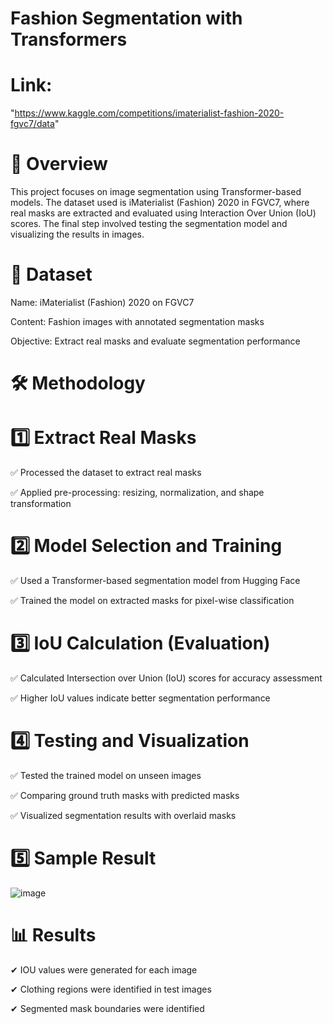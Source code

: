 # Fashion Segmentation with Transformers

# Link:
"https://www.kaggle.com/competitions/imaterialist-fashion-2020-fgvc7/data"

# 📝 Overview

This project focuses on image segmentation using Transformer-based models. The dataset used is iMaterialist (Fashion) 2020 in FGVC7, where real masks are extracted and evaluated using Interaction Over Union (IoU) scores. The final step involved testing the segmentation model and visualizing the results in images.

# 📂 Dataset

Name: iMaterialist (Fashion) 2020 on FGVC7

Content: Fashion images with annotated segmentation masks

Objective: Extract real masks and evaluate segmentation performance

# 🛠 Methodology

# 1️⃣ Extract Real Masks

✅ Processed the dataset to extract real masks

✅ Applied pre-processing: resizing, normalization, and shape transformation

# 2️⃣ Model Selection and Training

✅ Used a Transformer-based segmentation model from Hugging Face

✅ Trained the model on extracted masks for pixel-wise classification

# 3️⃣ IoU Calculation (Evaluation)

✅ Calculated Intersection over Union (IoU) scores for accuracy assessment

✅ Higher IoU values ​​indicate better segmentation performance

# 4️⃣ Testing and Visualization

✅ Tested the trained model on unseen images

✅ Comparing ground truth masks with predicted masks

✅ Visualized segmentation results with overlaid masks

# 5️⃣  Sample Result

![image](https://github.com/user-attachments/assets/5ea12ae7-fbf7-4075-9c57-b8b2f520def0)




# 📊 Results

✔ IOU values ​​were generated for each image

✔ Clothing regions were identified in test images

✔ Segmented mask boundaries were identified
